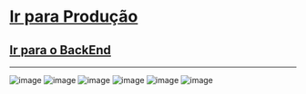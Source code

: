<h1>
  <a href="https://todo-list-front-qhjio03sq-brunovittorias-projects.vercel.app/" target="_blank">Ir para Produção</a>
</h1>

<h2>
  <a href="https://github.com/brunovittoria/todo-list-back-end" target="_blank">Ir para o BackEnd</a>
</h2>

<hr />

![image](https://github.com/user-attachments/assets/910b779d-c5a8-481a-83b2-5a7495d1f014)
![image](https://github.com/user-attachments/assets/da7677cd-dba4-44df-9753-848bb7815986)
![image](https://github.com/user-attachments/assets/106155ff-4c93-4ab8-80fe-71ab4a61dfca)
![image](https://github.com/user-attachments/assets/f6505148-377c-40df-ba09-fb75ccc30139)
![image](https://github.com/user-attachments/assets/0674fdcb-c590-4866-a092-d7d4370ea559)
![image](https://github.com/user-attachments/assets/4d7de82c-de38-44ed-b8aa-18e4911114b4)
